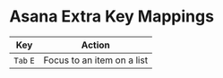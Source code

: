 # Asana Extra Key Mappings

| Key       | Action                     |
|-----------|----------------------------|
| `Tab` `E` | Focus to an item on a list |

